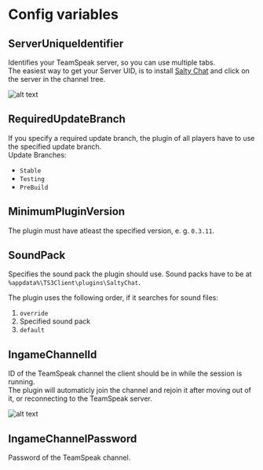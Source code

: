 # Config variables

## ServerUniqueIdentifier
Identifies your TeamSpeak server, so you can use multiple tabs.  
The easiest way to get your Server UID, is to install [Salty Chat](https://www.saltmine.de) and click on the server in the channel tree.

![alt text][setup-server-uid]

## RequiredUpdateBranch
If you specify a required update branch, the plugin of all players have to use the specified update branch.  
Update Branches:
* `Stable`
* `Testing`
* `PreBuild`

## MinimumPluginVersion
The plugin must have atleast the specified version, e. g. `0.3.11`.

## SoundPack
Specifies the sound pack the plugin should use.
Sound packs have to be at `%appdata%\TS3Client\plugins\SaltyChat`.

The plugin uses the following order, if it searches for sound files:
1. `override`
2. Specified sound pack
3. `default`

## IngameChannelId
ID of the TeamSpeak channel the client should be in while the session is running.  
The plugin will automaticly join the channel and rejoin it after moving out of it, or reconnecting to the TeamSpeak server.

![alt text][setup-channel-id]

## IngameChannelPassword
Password of the TeamSpeak channel.

[setup-server-uid]: https://github.com/saltminede/saltychat-docs/raw/master/media/setup-server-uid.jpg "TeamSpeak Server UID"
[setup-channel-id]: https://github.com/saltminede/saltychat-docs/raw/master/media/setup-channel-id.jpg "TeamSpeak Channel ID"
